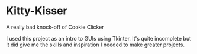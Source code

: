 # Kitty-Kisser
A really bad knock-off of Cookie Clicker

I used this project as an intro to GUIs using Tkinter.
It's quite incomplete but it did give me the skills and inspiration I needed to make greater projects.
